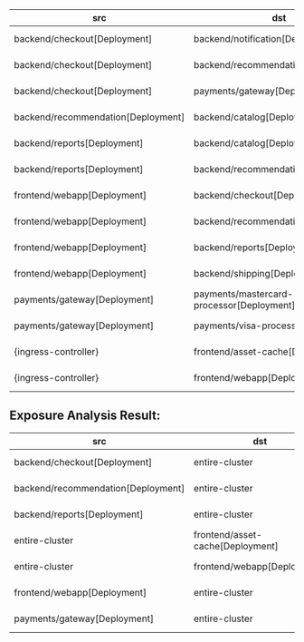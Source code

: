 | src | dst | conn |
|-----|-----|------|
| backend/checkout[Deployment] | backend/notification[Deployment] | TCP 8080 |
| backend/checkout[Deployment] | backend/recommendation[Deployment] | TCP 8080 |
| backend/checkout[Deployment] | payments/gateway[Deployment] | TCP 8080 |
| backend/recommendation[Deployment] | backend/catalog[Deployment] | TCP 8080 |
| backend/reports[Deployment] | backend/catalog[Deployment] | TCP 8080 |
| backend/reports[Deployment] | backend/recommendation[Deployment] | TCP 8080 |
| frontend/webapp[Deployment] | backend/checkout[Deployment] | TCP 8080 |
| frontend/webapp[Deployment] | backend/recommendation[Deployment] | TCP 8080 |
| frontend/webapp[Deployment] | backend/reports[Deployment] | TCP 8080 |
| frontend/webapp[Deployment] | backend/shipping[Deployment] | TCP 8080 |
| payments/gateway[Deployment] | payments/mastercard-processor[Deployment] | TCP 8080 |
| payments/gateway[Deployment] | payments/visa-processor[Deployment] | TCP 8080 |
| {ingress-controller} | frontend/asset-cache[Deployment] | TCP 8080 |
| {ingress-controller} | frontend/webapp[Deployment] | TCP 8080 |
## Exposure Analysis Result:
| src | dst | conn |
|-----|-----|------|
| backend/checkout[Deployment] | entire-cluster | UDP 5353 |
| backend/recommendation[Deployment] | entire-cluster | UDP 5353 |
| backend/reports[Deployment] | entire-cluster | UDP 5353 |
| entire-cluster | frontend/asset-cache[Deployment] | TCP 8080 |
| entire-cluster | frontend/webapp[Deployment] | TCP 8080 |
| frontend/webapp[Deployment] | entire-cluster | UDP 5353 |
| payments/gateway[Deployment] | entire-cluster | UDP 5353 |